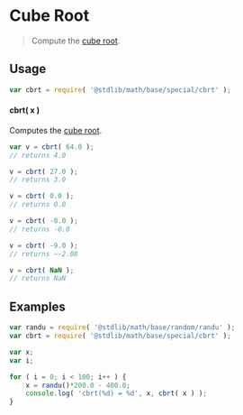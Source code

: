 Cube Root
===

> Compute the [cube root][cube-root].


<!-- <usage> -->

## Usage

``` javascript
var cbrt = require( '@stdlib/math/base/special/cbrt' );
```

#### cbrt( x )

Computes the [cube root][cube-root].

``` javascript
var v = cbrt( 64.0 );
// returns 4.0

v = cbrt( 27.0 );
// returns 3.0

v = cbrt( 0.0 );
// returns 0.0

v = cbrt( -0.0 );
// returns -0.0

v = cbrt( -9.0 );
// returns ~-2.08

v = cbrt( NaN );
// returns NaN
```

<!-- </usage> -->


<!-- <examples> -->

## Examples

``` javascript
var randu = require( '@stdlib/math/base/random/randu' );
var cbrt = require( '@stdlib/math/base/special/cbrt' );

var x;
var i;

for ( i = 0; i < 100; i++ ) {
    x = randu()*200.0 - 400.0;
    console.log( 'cbrt(%d) = %d', x, cbrt( x ) );
}
```

<!-- </examples> -->


<!-- <links> -->

[cube-root]: https://en.wikipedia.org/wiki/Cube_root

<!-- </links> -->
